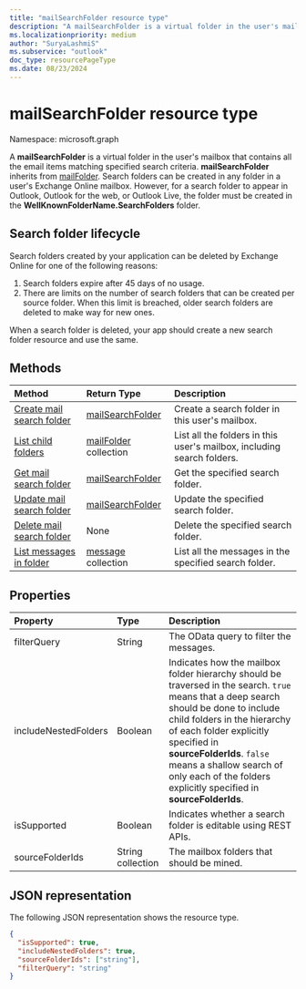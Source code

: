 ```yaml
---
title: "mailSearchFolder resource type"
description: "A mailSearchFolder is a virtual folder in the user's mailbox that contains all the email items matching specified search criteria. mailSearchFolder inherits from mailFolder."
ms.localizationpriority: medium
author: "SuryaLashmiS"
ms.subservice: "outlook"
doc_type: resourcePageType
ms.date: 08/23/2024
---
```


# mailSearchFolder resource type

Namespace: microsoft.graph

A **mailSearchFolder** is a virtual folder in the user's mailbox that contains all the email items matching specified search criteria. **mailSearchFolder** inherits from [mailFolder](mailfolder.md). Search folders can be created in any folder in a user's Exchange Online mailbox. However, for a search folder to appear in Outlook, Outlook for the web, or Outlook Live, the folder must be created in the **WellKnownFolderName.SearchFolders** folder.

## Search folder lifecycle

Search folders created by your application can be deleted by Exchange Online for one of the following reasons:

1.	Search folders expire after 45 days of no usage.
2.	There are limits on the number of search folders that can be created per source folder. When this limit is breached, older search folders are deleted to make way for new ones.

When a search folder is deleted, your app should create a new search folder resource and use the same.


## Methods

| Method | Return Type  | Description |
|:---------------|:--------|:----------|
| [Create mail search folder](../api/mailsearchfolder-post.md) | [mailSearchFolder](mailsearchfolder.md) | Create a search folder in this user's mailbox. |
| [List child folders](../api/mailfolder-list-childfolders.md) | [mailFolder](mailfolder.md) collection | List all the folders in this user's mailbox, including search folders. |
| [Get mail search folder](../api/mailfolder-get.md) | [mailSearchFolder](mailsearchfolder.md) | Get the specified search folder. |
| [Update mail search folder](../api/mailsearchfolder-update.md) | [mailSearchFolder](mailsearchfolder.md) | Update the specified search folder. |
| [Delete mail search folder](../api/mailfolder-delete.md) | None | Delete the specified search folder. |
| [List messages in folder](../api/mailfolder-list-messages.md) | [message](message.md) collection | List all the messages in the specified search folder. |

## Properties

| Property | Type | Description |
|:---------------|:--------|:----------|
| filterQuery | String | The OData query to filter the messages. |
| includeNestedFolders | Boolean | Indicates how the mailbox folder hierarchy should be traversed in the search. `true` means that a deep search should be done to include child folders in the hierarchy of each folder explicitly specified in **sourceFolderIds**. `false` means a shallow search of only each of the folders explicitly specified in **sourceFolderIds**. |
| isSupported | Boolean | Indicates whether a search folder is editable using REST APIs. |
| sourceFolderIds | String collection | The mailbox folders that should be mined. |

## JSON representation

The following JSON representation shows the resource type.

<!-- {
  "blockType": "resource",
  "@odata.type": "microsoft.graph.mailSearchFolder"
}-->

```json
{
  "isSupported": true,
  "includeNestedFolders": true,
  "sourceFolderIds": ["string"],
  "filterQuery": "string"
}

```

<!-- uuid: 8fcb5dbc-d5aa-4681-8e31-b001d5168d79
2018-01-23 14:57:30 UTC -->
<!--
{
  "type": "#page.annotation",
  "description": "mailSearchFolder resource",
  "keywords": "",
  "section": "documentation",
  "tocPath": "",
  "suppressions": []
}
-->

